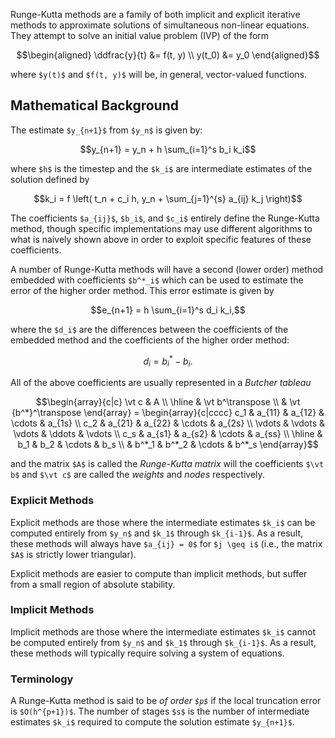 Runge-Kutta methods are a family of both implicit and explicit iterative methods
to approximate solutions of simultaneous non-linear equations. They attempt to
solve an initial value problem (IVP) of the form

```math
\begin{aligned}
  \ddfrac{y}{t} &= f(t, y) \\
  y(t_0) &= y_0
\end{aligned}
```

where `$y(t)$` and `$f(t, y)$` will be, in general, vector-valued functions.

## Mathematical Background

The estimate `$y_{n+1}$` from `$y_n$` is given by:

```math
y_{n+1} = y_n + h \sum_{i=1}^s b_i k_i
```

where `$h$` is the timestep and the `$k_i$` are intermediate estimates of the
solution defined by

```math
k_i = f \left( t_n + c_i h, y_n + \sum_{j=1}^{s} a_{ij} k_j \right)
```

The coefficients `$a_{ij}$`, `$b_i$`, and `$c_i$` entirely define the
Runge-Kutta method, though specific implementations may use different algorithms
to what is naively shown above in order to exploit specific features of these
coefficients.

A number of Runge-Kutta methods will have a second (lower order) method embedded
with coefficients `$b^*_i$` which can be used to estimate the error of the
higher order method. This error estimate is given by

```math
e_{n+1} = h \sum_{i=1}^s d_i k_i,
```

where the `$d_i$` are the differences between the coefficients of the embedded
method and the coefficients of the higher order method:

```math
d_i = b^*_i - b_i.
```

All of the above coefficients are usually represented in a _Butcher tableau_

```math
\begin{array}{c|c}
  \vt c & A \\
  \hline
  & \vt b^\transpose \\
  & \vt {b^*}^\transpose
\end{array}
=
\begin{array}{c|cccc}
  c_1    & a_{11} & a_{12} & \cdots & a_{1s} \\
  c_2    & a_{21} & a_{22} & \cdots & a_{2s} \\
  \vdots & \vdots & \vdots & \ddots & \vdots \\
  c_s    & a_{s1} & a_{s2} & \cdots & a_{ss} \\
  \hline
         & b_1   & b_2   & \cdots & b_s \\
         & b^*_1 & b^*_2 & \cdots & b^*_s
 \end{array}
```

and the matrix `$A$` is called the _Runge-Kutta matrix_ will the coefficients
`$\vt b$` and `$\vt c$` are called the _weights_ and _nodes_ respectively.

### Explicit Methods

Explicit methods are those where the intermediate estimates `$k_i$` can be
computed entirely from `$y_n$` and `$k_1$` through `$k_{i-1}$`. As a result,
these methods will always have `$a_{ij} = 0$` for `$j \geq i$` (i.e., the matrix
`$A$` is strictly lower triangular).

Explicit methods are easier to compute than implicit methods, but suffer from a
small region of absolute stability.

### Implicit Methods

Implicit methods are those where the intermediate estimates `$k_i$` cannot be
computed entirely from `$y_n$` and `$k_1$` through `$k_{i-1}$`. As a result,
these methods will typically require solving a system of equations.

### Terminology

A Runge-Kutta method is said to be _of order `$p$`_ if the local truncation
error is `$O(h^{p+1})$`. The number of stages `$s$` is the number of
intermediate estimates `$k_i$` required to compute the solution estimate
`$y_{n+1}$`.
